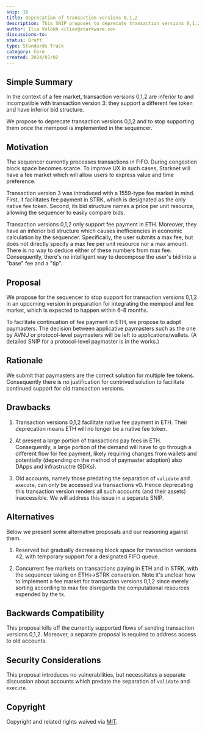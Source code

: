 ```yaml
---
snip: 16
title: Deprecation of transaction versions 0,1,2
description: This SNIP proposes to deprecate transaction versions 0,1,2 and stop support for them around the end of Q1 of 2025.
author: Ilia Volokh <iliav@starkware.co>
discussions-to: 
status: Draft
type: Standards Track
category: Core
created: 2024/07/02
---
```


## Simple Summary
In the context of a fee market, transaction versions 0,1,2 are inferior to and incompatible with transaction version 3: they support a different fee token and have inferior bid structure.

We propose to deprecate transaction versions 0,1,2 and to stop supporting them once the mempool is implemented in the sequencer.

## Motivation

The sequencer currently processes transactions in FIFO. During congestion block space becomes scarce. To improve UX in such cases, Starknet will have a fee market which will allow users to express value and time preference.

Transaction version 3 was introduced with a 1559-type fee market in mind. First, it facilitates fee payment in STRK, which is designated as the only native fee token. Second, its bid structure names a price per unit resource, allowing the sequencer to easily compare bids.

Transaction versions 0,1,2 only support fee payment in ETH. Moreover, they have an inferior bid structure which causes inefficiencies in economic calculation by the sequencer. Specifically, the user submits a max fee, but does not directly specify a max fee per unit resource nor a max amount. There is no way to deduce either of these numbers from max fee. Consequently, there's no intelligent way to decompose the user's bid into a "base" fee and a "tip".

## Proposal

We propose for the sequencer to stop support for transaction versions 0,1,2 in an upcoming version in preparation for integrating the mempool and fee market, which is expected to happen within 6-8 months.

To facilitate continuation of fee payment in ETH, we propose to adopt paymasters. The decision between applicative paymasters such as the one by AVNU or protocol-level paymasters will be left to applications/wallets. (A detailed SNIP for a protocol-level paymaster is in the works.)

## Rationale
We submit that paymasters are the correct solution for multiple fee tokens. Consequently there is no justification for contrived solution to facilitate continued support for old transaction versions.

## Drawbacks

1. Transaction versions 0,1,2 facilitate native fee payment in ETH. Their deprecation means ETH will no longer be a native fee token.

2. At present a large portion of transactions pay fees in ETH. Consequently, a large portion of the demand will have to go through a different flow for fee payment, likely requiring changes from wallets and potentially (depending on the method of paymaster adoption) also DApps and infrastructre (SDKs).

3. Old accounts, namely those predating the separation of `validate` and `execute`, can only be accessed via transactions v0. Hence deprecating this transaction version renders all such accounts (and their assets) inaccessible. We will address this issue in a separate SNIP.

## Alternatives

Below we present some alternative proposals and our reasoning against them.

1. Reserved but gradually decreasing block space for transaction versions ≤2, with temporary support for a designated FIFO queue.

2. Concurrent fee markets on transactions paying in ETH and in STRK, with the sequencer taking on ETH↔STRK conversion. Note it's unclear how to implement a fee market for transaction versions 0,1,2 since merely sorting according to max fee disregards the computational resources expended by the tx.

## Backwards Compatibility
This proposal kills off the currently supported flows of sending transaction versions 0,1,2. Moreover, a separate proposal is required to address access to old accounts.

## Security Considerations
This proposal introduces no vulnerabilities, but necessitates a separate discussion about accounts which predate the separation of `validate` and `execute`.

## Copyright

Copyright and related rights waived via [MIT](../LICENSE).

